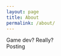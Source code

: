 ```yaml
---
layout: page
title: About
permalink: /about/
---
```

<div class="man-title">
  Game dev? Really?
</div>
<div class="manual manual-title">
  Posting
  </div>
<p> 
</p>
